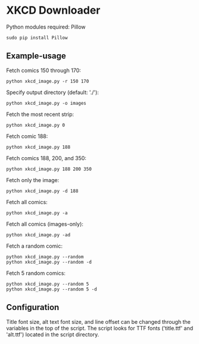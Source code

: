 XKCD Downloader
===============

Python modules required: Pillow
```shell
sudo pip install Pillow
```
Example-usage
-------------

Fetch comics 150 through 170:
```shell
python xkcd_image.py -r 150 170
```
Specify output directory (default: './'):
```shell
python xkcd_image.py -o images
```
Fetch the most recent strip:
```shell
python xkcd_image.py 0
```
Fetch comic 188:
```shell
python xkcd_image.py 188
```
Fetch comics 188, 200, and 350:
```shell
python xkcd_image.py 188 200 350
```
Fetch only the image:
```shell
python xkcd_image.py -d 188
```
Fetch all comics:
```shell
python xkcd_image.py -a
```
Fetch all comics (images-only):
```shell
python xkcd_image.py -ad
```
Fetch a random comic:
```shell
python xkcd_image.py --random
python xkcd_image.py --random -d
```
Fetch 5 random comics:
```shell
python xkcd_image.py --random 5
python xkcd_image.py --random 5 -d
```

Configuration
-------------

Title font size, alt text font size, and line offset can be changed through the variables in the top of the script. The script looks for TTF fonts ('title.ttf' and 'alt.ttf') located in the script directory.
